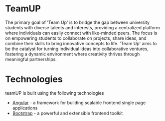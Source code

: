# TeamUP

The primary goal of 'Team Up' is to bridge the gap between university students with diverse talents and interests, providing a centralized platform where individuals can easily connect with like-minded peers. The focus is on empowering students to collaborate on projects, share ideas, and combine their skills to bring innovative concepts to life. 'Team Up' aims to be the catalyst for turning individual ideas into collaborative ventures, fostering a dynamic environment where creativity thrives through meaningful partnerships.


# Technologies

teamUP is built using the following technologies
- [Angular](https://angular.io/) - a framework for building scalable frontend single page applications
- [Bootstrap](https://getbootstrap.com/) - a powerful and extensible frontend toolkit